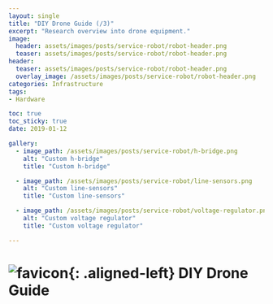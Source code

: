 ```yaml
---
layout: single
title: "DIY Drone Guide (/3)"
excerpt: "Research overview into drone equipment."
image:
  header: assets/images/posts/service-robot/robot-header.png
  teaser: assets/images/posts/service-robot/robot-header.png
header:
  teaser: assets/images/posts/service-robot/robot-header.png
  overlay_image: /assets/images/posts/service-robot/robot-header.png
categories: Infrastructure
tags:
- Hardware

toc: true
toc_sticky: true
date: 2019-01-12

gallery:
  - image_path: /assets/images/posts/service-robot/h-bridge.png
    alt: "Custom h-bridge"
    title: "Custom h-bridge"

  - image_path: /assets/images/posts/service-robot/line-sensors.png
    alt: "Custom line-sensors"
    title: "Custom line-sensors"

  - image_path: /assets/images/posts/service-robot/voltage-regulator.png
    alt: "Custom voltage regulator"
    title: "Custom voltage regulator"

---
```


# ![favicon](/assets/images/favicon.jpg){: .aligned-left} DIY Drone Guide
